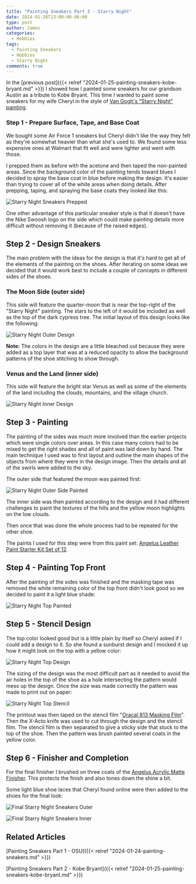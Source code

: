 ```yaml
---
title: "Painting Sneakers Part 3 - Starry Night"
date: 2024-01-26T13:00:00-06:00
type: post
author: James
categories:
  - Hobbies
tags:
  - Painting Sneakers
  - Hobbies
  - Starry Night
comments: true
---
```


In the [previous post]({{< relref "2024-01-25-painting-sneakers-kobe-bryant.md" >}}) I showed how
I painted some sneakers for our grandson Austin as a tribute to Kobe Bryant.
This time I wanted to paint some sneakers for my wife Cheryl in the style of
[Van Gogh's "Starry Night" painting](https://artsandculture.google.com/asset/the-starry-night/bgEuwDxel93-Pg).

### Step 1 - Prepare Surface, Tape, and Base Coat

We bought some Air Force 1 sneakers but Cheryl didn't like the way they felt as they're somewhat
heavier than what she's used to.  We found some less expensive ones at Walmart that fit well and
were lighter and went with those.

I prepped them as before with the acetone and then taped the non-painted areas. Since the background
color of the painting tends toward blues I decided to spray the base coat in blue before making the
design. It's easier than trying to cover all of the white areas when doing details. After prepping,
taping, and spraying the base coats they looked like this:

![Starry Night Sneakers Prepped](/images/starry-night-prepped.jpg "Starry Night Sneakers Prepped")

One other advantage of this particular sneaker style is that it doesn't have the Nike Swoosh logo
on the side which could make painting details more difficult without removing it (because of the
raised edges).

## Step 2 - Design Sneakers

The main problem with the ideas for the design is that it's hard to get all of the elements of
the painting on the shoes. After iterating on some ideas we decided that it would work best
to include a couple of concepts in different sides of the shoes.

### The Moon Side (outer side)

This side will feature the quarter-moon that is near the top-right of the "Starry Night" painting.
The stars to the left of it would be included as well as the top of the dark cypress tree. The
initial layout of this design looks like the following:

![Starry Night Outer Design](/images/starry-night-outer-design.jpg "Starry Night Outer Design")

**Note:** The colors in the design are a little bleached out because they were added as a
top layer that was at a reduced opacity to allow the background patterns of the shoe stitching
to show through.

### Venus and the Land (inner side)

This side will feature the bright star Venus as well as some of the
elements of the land including the clouds, mountains, and the village
church.

![Starry Night Inner Design](/images/starry-night-inner-design.jpg "Starry Night Inner Design")

## Step 3 - Painting

The painting of the sides was much more involved than the earlier projects which were single
colors over areas. In this case many colors had to be mixed to get the right shades and
all of paint was laid down by hand. The main technique I used was to first layout and outline
the main shapes of the objects from where they were in the design image. Then the details and
all of the swirls were added to the sky.

The outer side that featured the moon was painted first:

![Starry Night Outer Side Painted](/images/starry-night-outer-painted.jpg "Starry Night Outer Side Painted")

The inner side was then painted according to the design and it had different challenges to paint
the textures of the hills and the yellow moon highlights on the low clouds.

Then once that was done the whole process had to be repeated for the other shoe.

The paints I used for this step were from this paint set:
[Angelus Leather Paint Starter Kit Set of 12](https://www.amazon.com/Angelus-Leather-Paint-Set-12/dp/B01MFGALN9).

## Step 4 - Painting Top Front

After the painting of the sides was finished and the masking tape was removed the
white remaining color of the top front didn't look good so we decided to paint it
a light blue shade:

![Starry Night Top Painted](/images/starry-night-top-painted.jpg "Starry Night Top Painted")

## Step 5 - Stencil Design

The top color looked good but is a little plain by itself so Cheryl asked if I could add a
design to it. So she found a sunburst design and I mocked it up how it might look on the top
with a yellow color:

![Starry Night Top Design](/images/starry-night-top-design.jpg "Starry Night Top Design")

The sizing of the design was the most difficult part as it needed to avoid the air holes
in the top of the shoe as a hole intersecting the pattern would mess up the design. Once the
size was made correctly the pattern was made to print out on paper:

![Starry Night Top Stencil](/images/starry-night-top-stencil.jpg "Starry Night Top Stencil")

The printout was then taped on the stencil film
"[Oracal 813 Masking Film](https://www.michaels.com/product/oracal-813-adhesive-stencil-film-10648453)".
Then the X-Acto knife was used to cut through the design and the stencil film. The stencil
film is then separated to give a sticky side that stuck to the top of the shoe. Then the pattern
was brush painted several coats in the yellow color.

## Step 6 - Finisher and Completion

For the final finisher I brushed on three coats of the
[Angelus Acrylic Matte Finisher](https://www.amazon.com/Angelus-Brand-Acrylic-Leather-Finisher/dp/B00B5W4LX4).
This protects the finish and also tones down the shine a bit.

Some light blue shoe laces that Cheryl found online were then added to the shoes for the final look:

![Final Starry Night Sneakers Outer](/images/starry-night-outer-final.jpg "Final Starry Night Sneakers Outer")

![Final Starry Night Sneakers Inner](/images/starry-night-inner-final.jpg "Final Starry Night Sneakers Inner")

## Related Articles

[Painting Sneakers Part 1 - OSU]({{< relref "2024-01-24-painting-sneakers.md" >}})

[Painting Sneakers Part 2 - Kobe Bryant]({{< relref "2024-01-25-painting-sneakers-kobe-bryant.md" >}})
